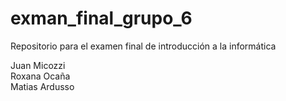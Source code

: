 # exman_final_grupo_6

Repositorio para el examen final de introducción a la informática

Juan Micozzi<br>
Roxana Ocaña<br>
Matias Ardusso<br>
